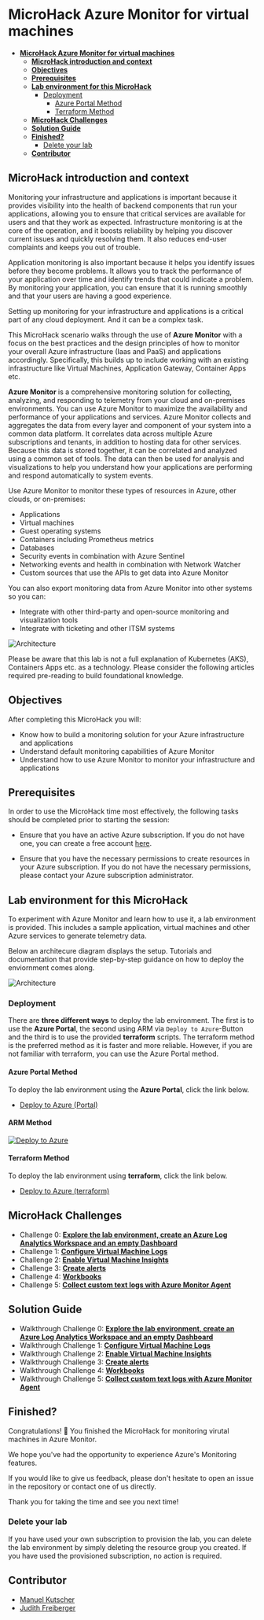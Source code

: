 # **MicroHack Azure Monitor for virtual machines**

- [**MicroHack Azure Monitor for virtual machines**](#microhack-azure-monitor-for-virtual-machines)
  - [**MicroHack introduction and context**](#microhack-introduction-and-context)
  - [**Objectives**](#objectives)
  - [**Prerequisites**](#prerequisites)
  - [**Lab environment for this MicroHack**](#lab-environment-for-this-microhack)
    - [Deployment](#deployment)
      - [Azure Portal Method](#azure-portal-method)
      - [Terraform Method](#terraform-method)
  - [**MicroHack Challenges**](#microhack-challenges)
  - [**Solution Guide**](#solution-guide)
  - [**Finished?**](#finished)
    - [Delete your lab](#delete-your-lab)
  - [**Contributor**](#contributor)

## **MicroHack introduction and context**

Monitoring your infrastructure and applications is important because it provides visibility into the health of backend components that run your applications, allowing you to ensure that critical services are available for users and that they work as expected. Infrastructure monitoring is at the core of the operation, and it boosts reliability by helping you discover current issues and quickly resolving them. It also reduces end-user complaints and keeps you out of trouble.

Application monitoring is also important because it helps you identify issues before they become problems. It allows you to track the performance of your application over time and identify trends that could indicate a problem. By monitoring your application, you can ensure that it is running smoothly and that your users are having a good experience.

Setting up monitoring for your infrastructure and applications is a critical part of any cloud deployment. And it can be a complex task.

This MicroHack scenario walks through the use of **Azure Monitor** with a focus on the best practices and the design principles of how to monitor your overall Azure infrastructure (Iaas and PaaS) and applications accordingly. Specifically, this builds up to include working with an existing infrastructure like Virtual Machines, Application Gateway, Container Apps etc.

**Azure Monitor** is a comprehensive monitoring solution for collecting, analyzing, and responding to telemetry from your cloud and on-premises environments. You can use Azure Monitor to maximize the availability and performance of your applications and services. Azure Monitor collects and aggregates the data from every layer and component of your system into a common data platform. It correlates data across multiple Azure subscriptions and tenants, in addition to hosting data for other services. Because this data is stored together, it can be correlated and analyzed using a common set of tools. The data can then be used for analysis and visualizations to help you understand how your applications are performing and respond automatically to system events.

Use Azure Monitor to monitor these types of resources in Azure, other clouds, or on-premises:

- Applications
- Virtual machines
- Guest operating systems
- Containers including Prometheus metrics
- Databases
- Security events in combination with Azure Sentinel
- Networking events and health in combination with Network Watcher
- Custom sources that use the APIs to get data into Azure Monitor

You can also export monitoring data from Azure Monitor into other systems so you can:

- Integrate with other third-party and open-source monitoring and visualization tools
- Integrate with ticketing and other ITSM systems

![Architecture](./img/azure_monitor.png)

Please be aware that this lab is not a full explanation of Kubernetes (AKS), Containers Apps etc. as a technology. Please consider the following articles required pre-reading to build foundational knowledge.

## **Objectives**

After completing this MicroHack you will:

- Know how to build a monitoring solution for your Azure infrastructure and applications
- Understand default monitoring capabilities of Azure Monitor
- Understand how to use Azure Monitor to monitor your infrastructure and applications

## **Prerequisites**

In order to use the MicroHack time most effectively, the following tasks should be completed prior to starting the session:

- Ensure that you have an active Azure subscription. If you do not have one, you can create a free account [here](https://azure.microsoft.com/en-us/free/).

- Ensure that you have the necessary permissions to create resources in your Azure subscription. If you do not have the necessary permissions, please contact your Azure subscription administrator.

## **Lab environment for this MicroHack**

To experiment with Azure Monitor and learn how to use it, a lab environment is provided. This includes a sample application, virtual machines and other Azure services to generate telemetry data.

Below an architecure diagram displays the setup. Tutorials and documentation that provide step-by-step guidance on how to deploy the enviornment comes along.

![Architecture](./img/architecture.png)

### Deployment

There are **three different ways** to deploy the lab environment. The first is to use the **Azure Portal**, the second using ARM via `Deploy to Azure`-Button and the third is to use the provided **terraform** scripts. The terraform method is the preferred method as it is faster and more reliable. However, if you are not familiar with terraform, you can use the Azure Portal method.

#### Azure Portal Method

To deploy the lab environment using the **Azure Portal**, click the link below.

- [Deploy to Azure (Portal)](./resources/portal/README.md)

#### ARM Method

[![Deploy to Azure](https://aka.ms/deploytoazurebutton)](https%3A%2F%2Fraw.githubusercontent.com%2Finfracsademos%2FMicroHack%2Fmain%2F03-Azure%2F01-03-Infrastructure%2F07_Azure_Monitor%2Fresources%2FARM%2Ftemplate.json)

#### Terraform Method

To deploy the lab environment using **terraform**, click the link below.

- [Deploy to Azure (terraform)](./resources/terraform/README.md)

## **MicroHack Challenges**

- Challenge 0: **[Explore the lab environment, create an Azure Log Analytics Workspace and an empty Dashboard](challenges/00_challenge.md)**
- Challenge 1: **[Configure Virtual Machine Logs](challenges/01_challenge.md)**
- Challenge 2: **[Enable Virtual Machine Insights](challenges/02_challenge.md)**
- Challenge 3: **[Create alerts](challenges/03_challenge.md)**
- Challenge 4: **[Workbooks](challenges/04_challenge.md)**
- Challenge 5: **[Collect custom text logs with Azure Monitor Agent](challenges/05_challenge.md)**

## **Solution Guide**

- Walkthrough Challenge 0: **[Explore the lab environment, create an Azure Log Analytics Workspace and an empty Dashboard](walkthrough/challenge-0/solution.md)**
- Walkthrough Challenge 1: **[Configure Virtual Machine Logs](walkthrough/challenge-1/solution.md)**
- Walkthrough Challenge 2: **[Enable Virtual Machine Insights](walkthrough/challenge-2/solution.md)**
- Walkthrough Challenge 3: **[Create alerts](walkthrough/challenge-3/solution.md)**
- Walkthrough Challenge 4: **[Workbooks](walkthrough/challenge-4/solution.md)**
- Walkthrough Challenge 5: **[Collect custom text logs with Azure Monitor Agent](walkthrough/challenge-5/solution.md)**

## **Finished?**

Congratulations! :partying_face: You finished the MicroHack for monitoring virutal machines in Azure Monitor.

We hope you've had the opportunity to experience Azure's Monitoring features.

If you would like to give us feedback, please don't hesitate to open an issue in the repository or contact one of us directly.

Thank you for taking the time and see you next time!

### Delete your lab

If you have used your own subscription to provision the lab, you can delete the lab environment by simply deleting the resource group you created. If you have used the provisioned subscription, no action is required.

## **Contributor**

- [Manuel Kutscher](https://www.linkedin.com/in/manuel-soelch)
- [Judith Freiberger](https://www.linkedin.com/in/judithfreiberger)
